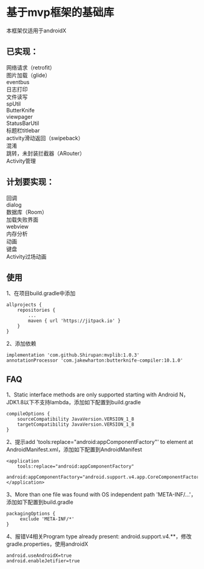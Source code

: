 # 基于mvp框架的基础库
本框架仅适用于androidX

## 已实现：
网络请求（retrofit） </br>
图片加载（glide） </br>
eventbus </br>
日志打印 </br>
文件读写 </br>
spUtil </br>
ButterKnife </br>
viewpager </br>
StatusBarUtil </br>
标题栏titlebar </br>
activity滑动返回（swipeback） </br>
混淆  </br>
跳转，未封装拦截器（ARouter）  </br>
Activity管理  </br>

## 计划要实现：
回调  </br>
dialog  </br>
数据库（Room） </br>
加载失败界面  </br>
webview  </br>
内存分析  </br>
动画  </br>
键盘  </br>
Activity过场动画

## 使用
1、在项目build.gradle中添加

    allprojects {
        repositories {
            ...
            maven { url 'https://jitpack.io' }
        }
    }
   
2、添加依赖   
    
    implementation 'com.github.Shirupan:mvplib:1.0.3'
    annotationProcessor 'com.jakewharton:butterknife-compiler:10.1.0'

## FAQ
1、Static interface methods are only supported starting with Android N，JDK1.8以下不支持lambda，添加如下配置到build.gradle</br>

    compileOptions {
        sourceCompatibility JavaVersion.VERSION_1_8
        targetCompatibility JavaVersion.VERSION_1_8
    }

2、提示add 'tools:replace="android:appComponentFactory"' to <application> element at AndroidManifest.xml，添加如下配置到AndroidManifest</br>

    <application
        tools:replace="android:appComponentFactory"
        android:appComponentFactory="android.support.v4.app.CoreComponentFactory">
    </application>
        
3、More than one file was found with OS independent path 'META-INF/...'，添加如下配置到build.gradle</br>

    packagingOptions {
         exclude 'META-INF/*'
    }
    
4、报错V4相关Program type already present: android.support.v4.**，修改gradle.properties，使用androidX</br>

    android.useAndroidX=true
    android.enableJetifier=true
